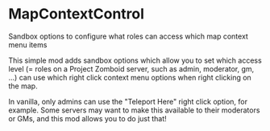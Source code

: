 # MapContextControl
Sandbox options to configure what roles can access which map context menu items

This simple mod adds sandbox options which allow you to set which access level (= roles on a Project Zomboid server, such as admin, moderator, gm, ...) can use which right click context menu options when right clicking on the map.

In vanilla, only admins can use the "Teleport Here" right click option, for example. Some servers may want to make this available to their moderators or GMs, and this mod allows you to do just that!
